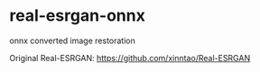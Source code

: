 # real-esrgan-onnx
onnx converted image restoration

Original Real-ESRGAN: https://github.com/xinntao/Real-ESRGAN
